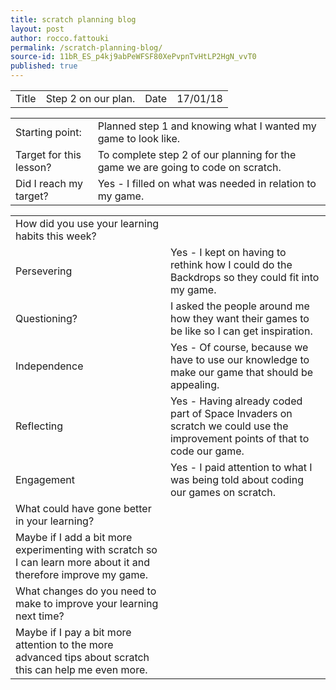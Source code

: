 ```yaml
---
title: scratch planning blog
layout: post
author: rocco.fattouki
permalink: /scratch-planning-blog/
source-id: 11bR_ES_p4kj9abPeWFSF80XePvpnTvHtLP2HgN_vvT0
published: true
---
```

<table>
  <tr>
    <td>Title</td>
    <td>Step 2 on our plan.</td>
    <td>Date</td>
    <td>17/01/18</td>
  </tr>
</table>


<table>
  <tr>
    <td>Starting point:</td>
    <td>Planned step 1 and knowing what I wanted my game to look like.</td>
  </tr>
  <tr>
    <td>Target for this lesson?</td>
    <td>To complete step 2 of our planning for the game we are going to code on scratch.</td>
  </tr>
  <tr>
    <td>Did I reach my target? </td>
    <td>Yes - I filled on what was needed in relation to my game.</td>
  </tr>
</table>


<table>
  <tr>
    <td>How did you use your learning habits this week?</td>
    <td></td>
  </tr>
  <tr>
    <td>Persevering</td>
    <td>Yes - I kept on having to rethink how I could do the Backdrops so they could fit into my game.</td>
  </tr>
  <tr>
    <td>Questioning?</td>
    <td>I asked the people around me how they want their games to be like so I can get inspiration.</td>
  </tr>
  <tr>
    <td>Independence</td>
    <td>Yes - Of course, because we have to use our knowledge to make our game that should be appealing.</td>
  </tr>
  <tr>
    <td>Reflecting</td>
    <td>Yes - Having already coded part of Space Invaders on scratch we could use the improvement points of that to code our game.</td>
  </tr>
  <tr>
    <td>Engagement</td>
    <td>Yes - I paid attention to what I was being told about coding our games on scratch.</td>
  </tr>
  <tr>
    <td>What could have gone better in your learning?</td>
    <td></td>
  </tr>
  <tr>
    <td>Maybe if I add a bit more experimenting with scratch so I can learn more about it and therefore improve my game.</td>
    <td></td>
  </tr>
  <tr>
    <td>What changes do you need to make to improve your learning next time?</td>
    <td></td>
  </tr>
  <tr>
    <td>Maybe if I pay a bit more attention to the more advanced tips about scratch this can help me even more.</td>
    <td></td>
  </tr>
</table>


